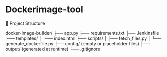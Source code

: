 # Dockerimage-tool
📁 Project Structure

docker-image-builder/
├── app.py
├── requirements.txt
├── Jenkinsfile
├── templates/
│   └── index.html
├── scripts/
│   ├── fetch_files.py
│   └── generate_dockerfile.py
├── config/              (empty or placeholder files)
├── output/              (generated at runtime)
└── .gitignore

